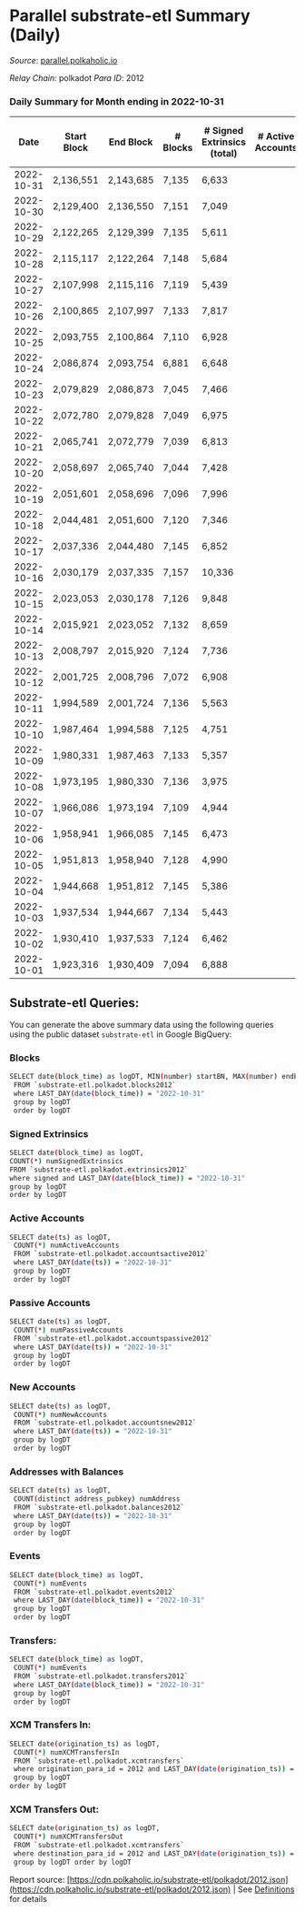 # Parallel substrate-etl Summary (Daily)

_Source_: [parallel.polkaholic.io](https://parallel.polkaholic.io)

*Relay Chain*: polkadot
*Para ID*: 2012



### Daily Summary for Month ending in 2022-10-31


| Date | Start Block | End Block | # Blocks | # Signed Extrinsics (total) | # Active Accounts | # Passive | # New | # Addresses with Balances | # Events | # Transfers | # XCM Transfers In | # XCM Transfers Out | Issues | 
| ---- | ----------- | --------- | -------- | --------------------------- | ----------------- | --------- | ----- | ------------------------- | -------- | ----------- | ------------------ | ------------------- | ------ |
| 2022-10-31 | 2,136,551 | 2,143,685 | 7,135 | 6,633 |  |  |  | 45,325 | 71,724 | 4,109 ($320,749.18) | 136 ($152,358.76) | 102 ($520,392.08) |  |
| 2022-10-30 | 2,129,400 | 2,136,550 | 7,151 | 7,049 |  |  |  | 45,291 | 71,179 | 4,133 ($84,292.23) | 125 ($119,757.30) | 69 ($62,917.88) |  |
| 2022-10-29 | 2,122,265 | 2,129,399 | 7,135 | 5,611 |  |  |  | 45,264 | 65,723 | 4,590 ($148,714.63) | 159 ($129,211.41) | 117 ($115,642.99) |  |
| 2022-10-28 | 2,115,117 | 2,122,264 | 7,148 | 5,684 |  |  |  | 45,240 | 63,308 | 4,064 ($125,694.87) | 120 ($184,469.79) | 95 ($72,818.75) |  |
| 2022-10-27 | 2,107,998 | 2,115,116 | 7,119 | 5,439 |  |  |  | 45,222 | 62,111 | 3,732 ($104,167.12) | 113 ($157,927.30) | 78 ($184,664.82) |  |
| 2022-10-26 | 2,100,865 | 2,107,997 | 7,133 | 7,817 |  |  |  |  | 78,294 | 4,996 ($816,959.53) | 173 ($251,164.19) | 128 ($155,076.05) |  |
| 2022-10-25 | 2,093,755 | 2,100,864 | 7,110 | 6,928 |  |  |  |  | 73,984 | 5,133 ($252,761.99) | 134 ($161,461.96) | 136 ($86,920.92) |  |
| 2022-10-24 | 2,086,874 | 2,093,754 | 6,881 | 6,648 |  |  |  | 45,090 | 72,464 | 4,878 ($150,044.32) | 184 ($97,496.24) | 107 ($68,711.04) |  |
| 2022-10-23 | 2,079,829 | 2,086,873 | 7,045 | 7,466 |  |  |  | 45,065 | 75,771 | 4,789 ($154,329.65) | 157 ($87,632.93) | 106 ($74,092.96) |  |
| 2022-10-22 | 2,072,780 | 2,079,828 | 7,049 | 6,975 |  |  |  | 45,016 | 71,727 | 4,713 ($176,697.03) | 163 ($65,650.29) | 112 ($53,016.47) |  |
| 2022-10-21 | 2,065,741 | 2,072,779 | 7,039 | 6,813 |  |  |  |  | 73,942 | 5,148 ($280,997.37) | 237 ($314,991.83) | 121 ($468,350.33) |  |
| 2022-10-20 | 2,058,697 | 2,065,740 | 7,044 | 7,428 |  |  |  |  | 75,346 | 4,706 ($187,334.66) | 191 ($80,536.80) | 131 ($75,131.89) |  |
| 2022-10-19 | 2,051,601 | 2,058,696 | 7,096 | 7,996 |  |  |  |  | 81,825 | 5,997 ($170,002.39) | 203 ($144,435.00) | 150 ($150,888.74) |  |
| 2022-10-18 | 2,044,481 | 2,051,600 | 7,120 | 7,346 |  |  |  | 44,877 | 76,704 | 5,130 ($178,044.17) | 169 ($545,810.69) | 117 ($43,221.71) |  |
| 2022-10-17 | 2,037,336 | 2,044,480 | 7,145 | 6,852 |  |  |  | 44,852 | 74,497 | 4,793 ($695,412.54) | 168 ($79,515.99) | 116 ($50,489.66) |  |
| 2022-10-16 | 2,030,179 | 2,037,335 | 7,157 | 10,336 |  |  |  |  | 92,743 | 5,435 ($1,713,910.47) | 280 ($705,202.09) | 159 ($78,233.64) |  |
| 2022-10-15 | 2,023,053 | 2,030,178 | 7,126 | 9,848 |  |  |  | 44,773 | 92,783 | 6,588 ($1,761,493.07) | 219 ($175,556.97) | 188 ($481,665.39) |  |
| 2022-10-14 | 2,015,921 | 2,023,052 | 7,132 | 8,659 |  |  |  | 44,732 | 87,516 | 6,633 ($3,059,033.13) | 263 ($118,515.73) | 154 ($64,876.32) |  |
| 2022-10-13 | 2,008,797 | 2,015,920 | 7,124 | 7,736 |  |  |  |  | 84,114 | 7,353 ($206,769.36) | 260 ($342,692.27) | 118 ($85,876.83) |  |
| 2022-10-12 | 2,001,725 | 2,008,796 | 7,072 | 6,908 |  |  |  | 44,664 | 69,296 | 3,820 ($1,230,080.56) | 154 ($132,144.00) | 106 ($103,375.17) |  |
| 2022-10-11 | 1,994,589 | 2,001,724 | 7,136 | 5,563 |  |  |  |  | 58,886 | 2,863 ($406,956.34) | 142 ($50,088.58) | 107 ($80,625.59) |  |
| 2022-10-10 | 1,987,464 | 1,994,588 | 7,125 | 4,751 |  |  |  |  | 58,558 | 7,131 ($2,970,921.53) | 118 ($57,186.00) | 71 ($48,681.62) |  |
| 2022-10-09 | 1,980,331 | 1,987,463 | 7,133 | 5,357 |  |  |  |  | 62,917 | 9,509 ($61,989.84) | 108 ($77,135.96) | 68 ($158,262.39) |  |
| 2022-10-08 | 1,973,195 | 1,980,330 | 7,136 | 3,975 |  |  |  | 44,547 | 55,111 | 9,415 ($70,195.12) | 118 ($32,269.17) | 76 ($21,088.17) |  |
| 2022-10-07 | 1,966,086 | 1,973,194 | 7,109 | 4,944 |  |  |  | 44,520 | 62,487 | 10,084 ($65,341.36) | 137 ($483,185.03) | 50 ($416,387.69) |  |
| 2022-10-06 | 1,958,941 | 1,966,085 | 7,145 | 6,473 |  |  |  | 44,490 | 70,712 | 10,695 ($107,682.22) | 142 ($90,859.53) | 87 ($78,149.36) |  |
| 2022-10-05 | 1,951,813 | 1,958,940 | 7,128 | 4,990 |  |  |  | 44,457 | 61,903 | 9,860 ($419,907.27) | 125 ($178,270.34) | 60 ($375,828.66) |  |
| 2022-10-04 | 1,944,668 | 1,951,812 | 7,145 | 5,386 |  |  |  | 44,417 | 63,824 | 9,982 ($76,636.44) | 135 ($106,338.19) | 72 ($90,641.22) |  |
| 2022-10-03 | 1,937,534 | 1,944,667 | 7,134 | 5,443 |  |  |  |  | 63,724 | 9,613 ($58,691.33) | 147 ($58,197.98) | 54 ($69,690.75) |  |
| 2022-10-02 | 1,930,410 | 1,937,533 | 7,124 | 6,462 |  |  |  |  | 69,808 | 10,306 ($74,389.05) | 135 ($101,694.09) | 66 ($73,352.71) |  |
| 2022-10-01 | 1,923,316 | 1,930,409 | 7,094 | 6,888 |  |  |  |  | 70,013 | 9,694 ($186,364.96) | 164 ($169,112.54) | 56 ($46,357.64) |  |

## Substrate-etl Queries:
You can generate the above summary data using the following queries using the public dataset `substrate-etl` in Google BigQuery:

### Blocks
```bash
SELECT date(block_time) as logDT, MIN(number) startBN, MAX(number) endBN, COUNT(*) numBlocks 
 FROM `substrate-etl.polkadot.blocks2012`  
 where LAST_DAY(date(block_time)) = "2022-10-31" 
 group by logDT 
 order by logDT
```

### Signed Extrinsics
```bash
SELECT date(block_time) as logDT, 
COUNT(*) numSignedExtrinsics 
FROM `substrate-etl.polkadot.extrinsics2012`  
where signed and LAST_DAY(date(block_time)) = "2022-10-31" 
group by logDT 
order by logDT
```

### Active Accounts
```bash
SELECT date(ts) as logDT, 
 COUNT(*) numActiveAccounts 
 FROM `substrate-etl.polkadot.accountsactive2012` 
 where LAST_DAY(date(ts)) = "2022-10-31" 
 group by logDT 
 order by logDT
```

### Passive Accounts
```bash
SELECT date(ts) as logDT, 
 COUNT(*) numPassiveAccounts 
 FROM `substrate-etl.polkadot.accountspassive2012` 
 where LAST_DAY(date(ts)) = "2022-10-31" 
 group by logDT 
 order by logDT
```

### New Accounts
```bash
SELECT date(ts) as logDT, 
 COUNT(*) numNewAccounts 
 FROM `substrate-etl.polkadot.accountsnew2012` 
 where LAST_DAY(date(ts)) = "2022-10-31" 
 group by logDT
 order by logDT
```

### Addresses with Balances
```bash
SELECT date(ts) as logDT,
 COUNT(distinct address_pubkey) numAddress 
 FROM `substrate-etl.polkadot.balances2012` 
 where LAST_DAY(date(ts)) = "2022-10-31" 
 group by logDT 
 order by logDT
```

### Events
```bash
SELECT date(block_time) as logDT, 
 COUNT(*) numEvents 
 FROM `substrate-etl.polkadot.events2012` 
 where LAST_DAY(date(block_time)) = "2022-10-31" 
 group by logDT 
 order by logDT
```

### Transfers:
```bash
SELECT date(block_time) as logDT, 
 COUNT(*) numEvents 
 FROM `substrate-etl.polkadot.transfers2012` 
 where LAST_DAY(date(block_time)) = "2022-10-31" 
 group by logDT 
 order by logDT
```

### XCM Transfers In:
```bash
SELECT date(origination_ts) as logDT, 
 COUNT(*) numXCMTransfersIn 
 FROM `substrate-etl.polkadot.xcmtransfers` 
 where origination_para_id = 2012 and LAST_DAY(date(origination_ts)) = "2022-10-31" 
 group by logDT 
order by logDT
```

### XCM Transfers Out:
```bash
SELECT date(origination_ts) as logDT, 
 COUNT(*) numXCMTransfersOut 
 FROM `substrate-etl.polkadot.xcmtransfers` 
 where destination_para_id = 2012 and LAST_DAY(date(origination_ts)) = "2022-10-31" 
 group by logDT order by logDT
```


Report source: [https://cdn.polkaholic.io/substrate-etl/polkadot/2012.json](https://cdn.polkaholic.io/substrate-etl/polkadot/2012.json) | See [Definitions](/DEFINITIONS.md) for details
